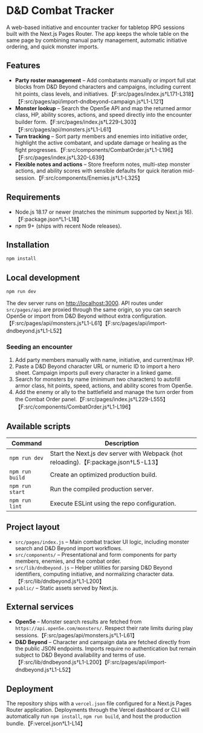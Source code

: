 # D&D Combat Tracker

A web-based initiative and encounter tracker for tabletop RPG sessions built with the Next.js Pages Router. The app keeps the whole table on the same page by combining manual party management, automatic initiative ordering, and quick monster imports.

## Features

- **Party roster management** – Add combatants manually or import full stat blocks from D&D Beyond characters and campaigns, including current hit points, class levels, and initiatives.【F:src/pages/index.js†L171-L318】【F:src/pages/api/import-dndbeyond-campaign.js†L1-L121】
- **Monster lookup** – Search the Open5e API and map the returned armor class, HP, ability scores, actions, and speed directly into the encounter builder form.【F:src/pages/index.js†L229-L303】【F:src/pages/api/monsters.js†L1-L61】
- **Turn tracking** – Sort party members and enemies into initiative order, highlight the active combatant, and update damage or healing as the fight progresses.【F:src/components/CombatOrder.js†L1-L196】【F:src/pages/index.js†L320-L639】
- **Flexible notes and actions** – Store freeform notes, multi-step monster actions, and ability scores with sensible defaults for quick iteration mid-session.【F:src/components/Enemies.js†L1-L325】

## Requirements

- Node.js 18.17 or newer (matches the minimum supported by Next.js 16).【F:package.json†L1-L18】
- npm 9+ (ships with recent Node releases).

## Installation

```bash
npm install
```

## Local development

```bash
npm run dev
```

The dev server runs on [http://localhost:3000](http://localhost:3000). API routes under `src/pages/api` are proxied through the same origin, so you can search Open5e or import from D&D Beyond without extra configuration.【F:src/pages/api/monsters.js†L1-L61】【F:src/pages/api/import-dndbeyond.js†L1-L52】

### Seeding an encounter

1. Add party members manually with name, initiative, and current/max HP.
2. Paste a D&D Beyond character URL or numeric ID to import a hero sheet. Campaign imports pull every character in a linked game.
3. Search for monsters by name (minimum two characters) to autofill armor class, hit points, speed, actions, and ability scores from Open5e.
4. Add the enemy or ally to the battlefield and manage the turn order from the Combat Order panel.【F:src/pages/index.js†L229-L555】【F:src/components/CombatOrder.js†L1-L196】

## Available scripts

| Command | Description |
| --- | --- |
| `npm run dev` | Start the Next.js dev server with Webpack (hot reloading).【F:package.json†L5-L13】 |
| `npm run build` | Create an optimized production build. |
| `npm run start` | Run the compiled production server. |
| `npm run lint` | Execute ESLint using the repo configuration. |

## Project layout

- `src/pages/index.js` – Main combat tracker UI logic, including monster search and D&D Beyond import workflows.
- `src/components/` – Presentational and form components for party members, enemies, and the combat order.
- `src/lib/dndbeyond.js` – Helper utilities for parsing D&D Beyond identifiers, computing initiative, and normalizing character data.【F:src/lib/dndbeyond.js†L1-L200】
- `public/` – Static assets served by Next.js.

## External services

- **Open5e** – Monster search results are fetched from `https://api.open5e.com/monsters/`. Respect their rate limits during play sessions.【F:src/pages/api/monsters.js†L1-L61】
- **D&D Beyond** – Character and campaign data are fetched directly from the public JSON endpoints. Imports require no authentication but remain subject to D&D Beyond availability and terms of use.【F:src/lib/dndbeyond.js†L1-L200】【F:src/pages/api/import-dndbeyond.js†L1-L52】

## Deployment

The repository ships with a `vercel.json` file configured for a Next.js Pages Router application. Deployments through the Vercel dashboard or CLI will automatically run `npm install`, `npm run build`, and host the production bundle.【F:vercel.json†L1-L14】

